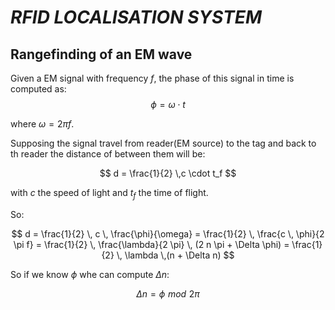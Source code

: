 # *RFID LOCALISATION SYSTEM*

## Rangefinding of an EM wave
Given a EM signal with frequency $f$, the phase of this signal in time is computed as:
$$
\phi = \omega \cdot t
$$

where $\omega = 2 \pi f$.

Supposing the signal travel from reader(EM source) to the tag and back to th reader the distance of between them will be:

$$
d = \frac{1}{2} \,c \cdot t_f
$$

with $c$ the speed of light and $t_f$ the time of flight.

So:

$$
d = \frac{1}{2} \,  c \,  \frac{\phi}{\omega} = \frac{1}{2} \,  \frac{c \, \phi}{2 \pi f} = \frac{1}{2} \, \frac{\lambda}{2 \pi} \, (2 n \pi + \Delta \phi) = \frac{1}{2} \, \lambda \,(n + \Delta n)
$$

So if we know $\phi$ whe can compute $\Delta n$:

$$
\Delta n = \phi \,\, mod \,\, 2 \pi
$$



